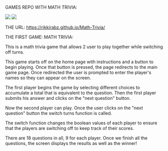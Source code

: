 GAMES REPO WITH MATH TRIVIA:

<img src="https://github.com/rikkirabz/Math-Trivia/blob/master/MATH%20HOME.png"/>
<img src="https://github.com/rikkirabz/Math-Trivia/blob/master/MATH%20PLAY.png"/>

THE URL:
https://rikkirabz.github.io/Math-Trivia/

THE FIRST GAME:
MATH TRIVIA:

This is a math trivia game that allows 2 user to play together while switching off turns.

This game starts off on the home page with instructions and a button to begin playing.  Once that button is pressed, the page redirects to the main game page.
Once redirected the user is prompted to enter the player's names so they can appear on the screen.

The first player begins the game by selecting different choices to accumulate a total that is equivalent to the question.
Then  the first player submits his answer and clicks on the "next question" button.

Now the second player can play.  Once the user clicks on the "next question" button the switch turns function is called.

The switch function changes the boolean values of each player to ensure that the players are switching off to keep track of their scores.

There are 18 questions in all, 9 for each player.  Once we finish all the questions, the screen displays the results as well as the winner!
